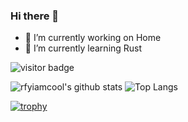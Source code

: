 ### Hi there 👋

<!--
**ivanary/ivanary** is a ✨ _special_ ✨ repository because its `README.md` (this file) appears on your GitHub profile.

Here are some ideas to get you started:

- 🔭 I’m currently working on ...
- 🌱 I’m currently learning ...
- 👯 I’m looking to collaborate on ...
- 🤔 I’m looking for help with ...
- 💬 Ask me about ...
- 📫 How to reach me: ...
- 😄 Pronouns: ...
- ⚡ Fun fact: ...
-->
- 🔭 I’m currently working on Home
- 🌱 I’m currently learning Rust

<img src="https://visitor-badge.laobi.icu/badge?page_id=ivanary.ivanary" alt="visitor badge"/> 

![rfyiamcool's github stats](https://github-readme-stats.vercel.app/api?username=ivanary&show_icons=true&count_private=true&line_height=40)
![Top Langs](https://github-readme-stats.vercel.app/api/top-langs/?username=ivanary&hide=html&exclude_repo=python_vim)

[![trophy](https://github-profile-trophy.vercel.app/?username=ivanary&theme=flat&column=10&margin-w=10)](https://github.com/ivanary)


